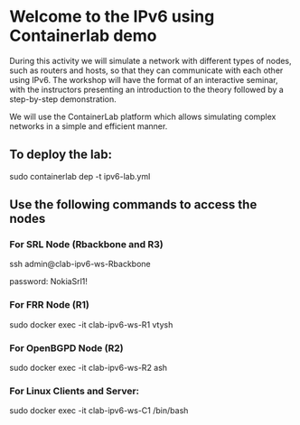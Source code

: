 # Welcome to the IPv6 using Containerlab demo

During this activity we will simulate a network with different types of nodes, such as routers and hosts, so that they can communicate with each other using IPv6. The workshop will have the format of an interactive seminar, with the instructors presenting an introduction to the theory followed by a step-by-step demonstration.

We will use the ContainerLab platform which allows simulating complex networks in a simple and efficient manner.

## To deploy the lab:

sudo containerlab dep -t ipv6-lab.yml

## Use the following commands to access the nodes

### For SRL Node (Rbackbone and R3)

ssh admin@clab-ipv6-ws-Rbackbone

password: NokiaSrl1!

### For FRR Node (R1)

sudo docker exec -it clab-ipv6-ws-R1 vtysh

### For OpenBGPD Node (R2)

sudo docker exec -it clab-ipv6-ws-R2 ash

### For Linux Clients and Server:

sudo docker exec -it clab-ipv6-ws-C1 /bin/bash